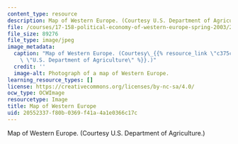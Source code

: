 ```yaml
---
content_type: resource
description: Map of Western Europe. (Courtesy U.S. Department of Agriculture.)
file: /courses/17-158-political-economy-of-western-europe-spring-2003/20552337f80b0369f41a4a1e0366c17c_17-158s03.jpg
file_size: 89276
file_type: image/jpeg
image_metadata:
  caption: "Map of Western Europe. (Courtesy\_{{% resource_link \"c375c080-2806-4d6d-9f47-4310b0d0b19b\"\
    \ \"U.S. Department of Agriculture\" %}}.)"
  credit: ''
  image-alt: Photograph of a map of Western Europe.
learning_resource_types: []
license: https://creativecommons.org/licenses/by-nc-sa/4.0/
ocw_type: OCWImage
resourcetype: Image
title: Map of Western Europe
uid: 20552337-f80b-0369-f41a-4a1e0366c17c
---
```

Map of Western Europe. (Courtesy U.S. Department of Agriculture.)